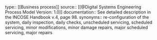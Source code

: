 type:: [[Business process]]
source:: [[@Digital Systems Engineering Process Model Version: 1.0]]
documentation:: See detailed description in the INCOSE Handbook v.4, page 98.
synonyms:: re-configuration of the system, daily inspection, daily checks, unscheduled servicing, scheduled servicing, minor modifications, minor damage repairs, major scheduled servicing, major repairs
